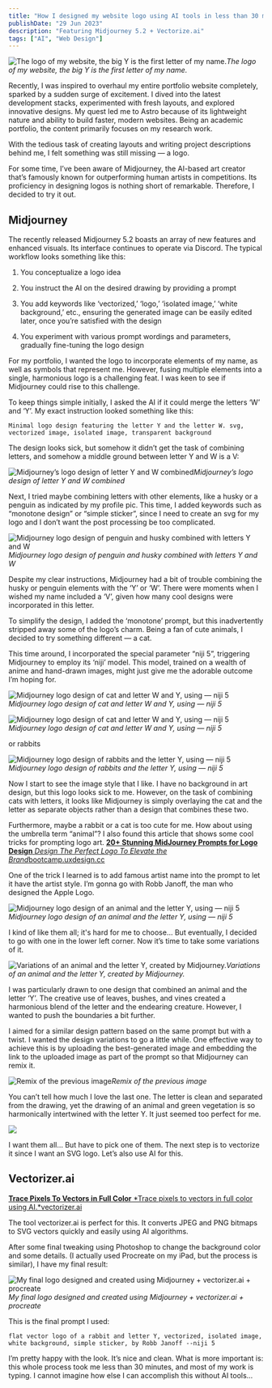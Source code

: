 ```yaml
---
title: "How I designed my website logo using AI tools in less than 30 minutes"
publishDate: "29 Jun 2023"
description: "Featuring Midjourney 5.2 + Vectorize.ai"
tags: ["AI", "Web Design"]
---
```


![The logo of my website, the big Y is the first letter of my name.](https://cdn-images-1.medium.com/max/3200/1*ao-xtFvCon1aqzMj2-udJQ.png)*The logo of my website, the big Y is the first letter of my name.*

Recently, I was inspired to overhaul my entire portfolio website completely, sparked by a sudden surge of excitement. I dived into the latest development stacks, experimented with fresh layouts, and explored innovative designs. My quest led me to Astro because of its lightweight nature and ability to build faster, modern websites. Being an academic portfolio, the content primarily focuses on my research work.


With the tedious task of creating layouts and writing project descriptions behind me, I felt something was still missing — a logo.

For some time, I’ve been aware of Midjourney, the AI-based art creator that’s famously known for outperforming human artists in competitions. Its proficiency in designing logos is nothing short of remarkable. Therefore, I decided to try it out.

## Midjourney

The recently released Midjourney 5.2 boasts an array of new features and enhanced visuals. Its interface continues to operate via Discord. The typical workflow looks something like this:

1. You conceptualize a logo idea

1. You instruct the AI on the desired drawing by providing a prompt

1. You add keywords like ‘vectorized,’ ‘logo,’ ‘isolated image,’ ‘white background,’ etc., ensuring the generated image can be easily edited later, once you’re satisfied with the design

1. You experiment with various prompt wordings and parameters, gradually fine-tuning the logo design

For my portfolio, I wanted the logo to incorporate elements of my name, as well as symbols that represent me. However, fusing multiple elements into a single, harmonious logo is a challenging feat. I was keen to see if Midjourney could rise to this challenge.

To keep things simple initially, I asked the AI if it could merge the letters ‘W’ and ‘Y’. My exact instruction looked something like this:

    Minimal logo design featuring the letter Y and the letter W. svg, 
    vectorized image, isolated image, transparent background

The design looks sick, but somehow it didn’t get the task of combining letters, and somehow a middle ground between letter Y and W is a V:

![Midjourney’s logo design of letter Y and W combined](https://cdn-images-1.medium.com/max/4096/1*N5jlZVC3Qo-6AwWGK_7k_A.png)*Midjourney’s logo design of letter Y and W combined*

Next, I tried maybe combining letters with other elements, like a husky or a penguin as indicated by my profile pic. This time, I added keywords such as “monotone design” or “simple sticker”, since I need to create an svg for my logo and I don’t want the post processing be too complicated.

![Midjourney logo design of penguin and husky combined with letters Y and W](https://cdn-images-1.medium.com/max/4096/1*SKXJSXe_sGLNfNQ5mjAKcQ.png)*Midjourney logo design of penguin and husky combined with letters Y and W*

Despite my clear instructions, Midjourney had a bit of trouble combining the husky or penguin elements with the ‘Y’ or ‘W’. There were moments when I wished my name included a ‘V’, given how many cool designs were incorporated in this letter.

To simplify the design, I added the ‘monotone’ prompt, but this inadvertently stripped away some of the logo’s charm. Being a fan of cute animals, I decided to try something different — a cat.

This time around, I incorporated the special parameter “niji 5”, triggering Midjourney to employ its ‘niji’ model. This model, trained on a wealth of anime and hand-drawn images, might just give me the adorable outcome I’m hoping for.

![Midjourney logo design of cat and letter W and Y, using — niji 5](https://cdn-images-1.medium.com/max/4096/1*IJwdm9f-uhLv4sMyoS2_Aw.png)*Midjourney logo design of cat and letter W and Y, using — niji 5*

![Midjourney logo design of cat and letter W and Y, using — niji 5](https://cdn-images-1.medium.com/max/4096/1*6yYUbwB_Qdqa98QPdG0COA.png)*Midjourney logo design of cat and letter W and Y, using — niji 5*

or rabbits

![Midjourney logo design of rabbits and the letter Y, using — niji 5](https://cdn-images-1.medium.com/max/4096/1*9XwXzxGnoAOvCP_Onlcqtw.png)*Midjourney logo design of rabbits and the letter Y, using — niji 5*

Now I start to see the image style that I like. I have no background in art design, but this logo looks sick to me. However, on the task of combining cats with letters, it looks like Midjourney is simply overlaying the cat and the letter as separate objects rather than a design that combines these two.

Furthermore, maybe a rabbit or a cat is too cute for me. How about using the umbrella term “animal”? I also found this article that shows some cool tricks for prompting logo art.
[**20+ Stunning MidJourney Prompts for Logo Design**
*Design The Perfect Logo To Elevate the Brand*bootcamp.uxdesign.cc](https://bootcamp.uxdesign.cc/20-stunning-midjourney-logo-design-prompts-ef1eefc838bf)

One of the trick I learned is to add famous artist name into the prompt to let it have the artist style. I’m gonna go with Robb Janoff, the man who designed the Apple Logo.

![Midjourney logo design of an animal and the letter Y, using — niji 5](https://cdn-images-1.medium.com/max/4096/1*Y2fzSOihRqZtLYOesfBceA.png)*Midjourney logo design of an animal and the letter Y, using — niji 5*

I kind of like them all; it's hard for me to choose… But eventually, I decided to go with one in the lower left corner. Now it’s time to take some variations of it.

![Variations of an animal and the letter Y, created by Midjourney.](https://cdn-images-1.medium.com/max/4096/1*uFMJEoTnusB6rSjCtXwZzw.png)*Variations of an animal and the letter Y, created by Midjourney.*

I was particularly drawn to one design that combined an animal and the letter ‘Y’. The creative use of leaves, bushes, and vines created a harmonious blend of the letter and the endearing creature. However, I wanted to push the boundaries a bit further.

I aimed for a similar design pattern based on the same prompt but with a twist. I wanted the design variations to go a little while. One effective way to achieve this is by uploading the best-generated image and embedding the link to the uploaded image as part of the prompt so that Midjourney can remix it.

![Remix of the previous image](https://cdn-images-1.medium.com/max/4096/1*cF03i3drS72WOUyM1Yr8kg.png)*Remix of the previous image*

You can’t tell how much I love the last one. The letter is clean and separated from the drawing, yet the drawing of an animal and green vegetation is so harmonically intertwined with the letter Y. It just seemed too perfect for me.

![](https://cdn-images-1.medium.com/max/4096/1*tChK_TCWHDTdawowgEmShw.png)

I want them all… But have to pick one of them. The next step is to vectorize it since I want an SVG logo. Let’s also use AI for this.

## Vectorizer.ai
[**Trace Pixels To Vectors in Full Color**
*Trace pixels to vectors in full color using AI.*vectorizer.ai](https://vectorizer.ai/)

The tool vectorizer.ai is perfect for this. It converts JPEG and PNG bitmaps to SVG vectors quickly and easily using AI algorithms.

After some final tweaking using Photoshop to change the background color and some details. (I actually used Procreate on my iPad, but the process is similar), I have my final result:

![My final logo designed and created using Midjourney + vectorizer.ai + procreate](https://cdn-images-1.medium.com/max/3248/1*10RLv5zDCXSzz5VU8Xe57g.png)*My final logo designed and created using Midjourney + vectorizer.ai + procreate*

This is the final prompt I used:

    flat vector logo of a rabbit and letter Y, vectorized, isolated image, 
    white background, simple sticker, by Robb Janoff --niji 5

I’m pretty happy with the look. It’s nice and clean. What is more important is: this whole process took me less than 30 minutes, and most of my work is typing. I cannot imagine how else I can accomplish this without AI tools…
